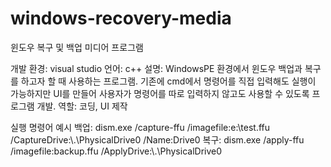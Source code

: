 # windows-recovery-media
윈도우 복구 및 백업 미디어 프로그램

개발 환경: visual studio
언어: c++
설명: WindowsPE 환경에서 윈도우 백업과 복구를 하고자 할 때 사용하는 프로그램.
기존에 cmd에서 명령어를 직접 입력해도 실행이 가능하지만 UI를 만들어 사용자가 명령어를 따로 입력하지 않고도 사용할 수 있도록 프로그램 개발.
역할: 코딩, UI 제작

실행 명령어 예시
백업: dism.exe /capture-ffu /imagefile:e:\test.ffu /CaptureDrive:\\.\PhysicalDrive0 /Name:Drive0
복구: dism.exe /apply-ffu /imagefile:backup.ffu /ApplyDrive:\\.\PhysicalDrive0
